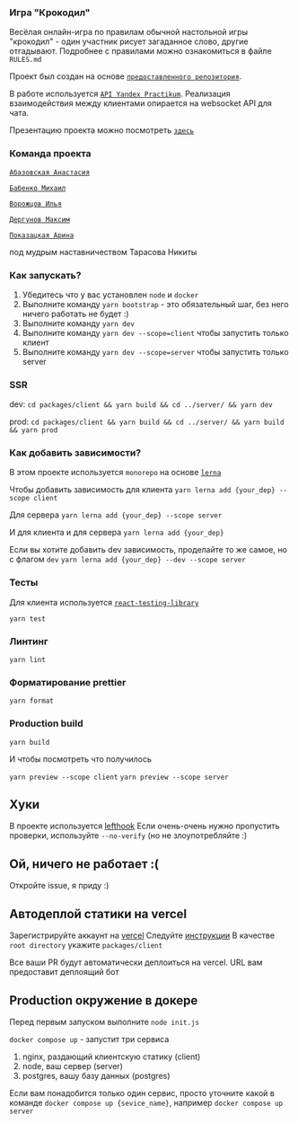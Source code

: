 ### Игра "Крокодил"
Весёлая онлайн-игра по правилам обычной настольной игры "крокодил" - один участник рисует загаданное слово, другие отгадывают.
Подробнее с правилами можно ознакомиться в файле `RULES.md`

Проект был создан на основе [`предоставленного репозитория`](https://github.com/yandex-praktikum/client-server-template-with-vite).

В работе используется [`API Yandex Practikum`](https://ya-praktikum.tech/api/v2/swagger/). Реализация взаимодействия между клиентами опирается на websocket API для чата.

Презентацию проекта можно посмотреть [`здесь`](https://drive.google.com/file/d/1Xfno7yWYp5bsnEdMmNCoscRfXUE73e9Y/view)

### Команда проекта

[`Абазовская Анастасия`](https://github.com/ryabayeah)

[`Бабенко Михаил`](https://github.com/CruelDwemer)

[`Ворожцов Илья`](https://github.com/ilyavorozhtsov39)

[`Дергунов Максим`](https://github.com/dergunovmxm)

[`Показацкая Арина`](https://github.com/arishkaa05)

под мудрым наставничеством Тарасова Никиты

### Как запускать?

1. Убедитесь что у вас установлен `node` и `docker`
2. Выполните команду `yarn bootstrap` - это обязательный шаг, без него ничего работать не будет :)
3. Выполните команду `yarn dev`
3. Выполните команду `yarn dev --scope=client` чтобы запустить только клиент
4. Выполните команду `yarn dev --scope=server` чтобы запустить только server

### SSR

dev:
```cd packages/client && yarn build && cd ../server/ && yarn dev```

prod:
```cd packages/client && yarn build && cd ../server/ && yarn build && yarn prod```

### Как добавить зависимости?
В этом проекте используется `monorepo` на основе [`lerna`](https://github.com/lerna/lerna)

Чтобы добавить зависимость для клиента 
```yarn lerna add {your_dep} --scope client```

Для сервера
```yarn lerna add {your_dep} --scope server```

И для клиента и для сервера
```yarn lerna add {your_dep}```


Если вы хотите добавить dev зависимость, проделайте то же самое, но с флагом `dev`
```yarn lerna add {your_dep} --dev --scope server```


### Тесты

Для клиента используется [`react-testing-library`](https://testing-library.com/docs/react-testing-library/intro/)

```yarn test```

### Линтинг

```yarn lint```

### Форматирование prettier

```yarn format```

### Production build

```yarn build```

И чтобы посмотреть что получилось


`yarn preview --scope client`
`yarn preview --scope server`

## Хуки
В проекте используется [lefthook](https://github.com/evilmartians/lefthook)
Если очень-очень нужно пропустить проверки, используйте `--no-verify` (но не злоупотребляйте :)

## Ой, ничего не работает :(

Откройте issue, я приду :)

## Автодеплой статики на vercel
Зарегистрируйте аккаунт на [vercel](https://vercel.com/)
Следуйте [инструкции](https://vitejs.dev/guide/static-deploy.html#vercel-for-git)
В качестве `root directory` укажите `packages/client`

Все ваши PR будут автоматически деплоиться на vercel. URL вам предоставит деплоящий бот

## Production окружение в докере
Перед первым запуском выполните `node init.js`


`docker compose up` - запустит три сервиса
1. nginx, раздающий клиентскую статику (client)
2. node, ваш сервер (server)
3. postgres, вашу базу данных (postgres)

Если вам понадобится только один сервис, просто уточните какой в команде
`docker compose up {sevice_name}`, например `docker compose up server`
